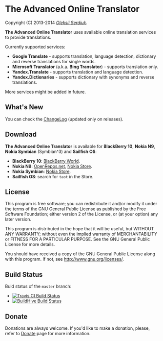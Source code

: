 The Advanced Online Translator
==============================

Copyright (C) 2013-2014 *[Oleksii Serdiuk](http://oleksii.name/)*.

**The Advanced Online Translator** uses available online translation
services to provide translations.

Currently supported services:

 - **Google Translate** - supports translation, language detection,
   dictionary and reverse translations for single words.
 - **Microsoft Translator** (a.k.a. **Bing Translator**) - supports
   translation only.
 - **Yandex.Translate** - supports translation and language detection.
 - **Yandex.Dictionaries** - supports dictionary with synonyms and
   reverse translations.

More services might be added in future.


What's New
----------

You can check the [ChangeLog](ChangeLog.md) (updated only on releases).


Download
--------

**The Advanced Online Translator** is available for **BlackBerry 10**,
**Nokia N9**, **Nokia Symbian** (Symbian^3) and **Sailfish OS**:

 - **BlackBerry 10**: [BlackBerry World][bb10].
 - **Nokia N9**: [OpenRepos.net][openrepos], [Nokia Store][nokia].
 - **Nokia Symbian**: [Nokia Store][nokia].
 - **Sailfish OS**: search for `taot` in the Store.


License
-------

This program is free software; you can redistribute it and/or
modify it under the terms of the GNU General Public License
as published by the Free Software Foundation; either version 2
of the License, or (at your option) any later version.

This program is distributed in the hope that it will be useful,
but WITHOUT ANY WARRANTY; without even the implied warranty of
MERCHANTABILITY or FITNESS FOR A PARTICULAR PURPOSE.  See the
GNU General Public License for more details.

You should have received a copy of the GNU General Public License
along with this program.  If not, see <http://www.gnu.org/licenses/>.


Build Status
------------

Buld status of the `master` branch:
- [![Travis CI Build Status][tci]][Travis CI]
- [![BuildHive Build Status][bh]][BuildHive]


Donate
------

Donations are always welcome. If you'd like to make a donation, please,
refer to [Donate][] page for more information.


[openrepos]: https://openrepos.net/content/leppa/advanced-online-translator
[nokia]: http://store.ovi.com/content/359493
[bb10]: http://appworld.blackberry.com/webstore/content/21908039/
[Travis CI]: https://travis-ci.org/leppa/taot
[BuildHive]: https://buildhive.cloudbees.com/job/leppa/job/taot/
[tci]: https://travis-ci.org/leppa/taot.png?branch=master
[bh]: https://buildhive.cloudbees.com/job/leppa/job/taot/badge/icon
[Donate]: https://github.com/leppa/taot/wiki/Donate

<!-- $Id: $Format:%h %ai %an$ $ -->
